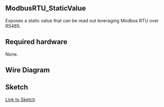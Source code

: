 ## ModbusRTU_StaticValue

Exposes a static value that can be read out leveraging Modbus RTU over RS485.

## Required hardware

None.

## Wire Diagram

## Sketch

[Link to Sketch](./ModbusRTU_StaticValue.ino)


